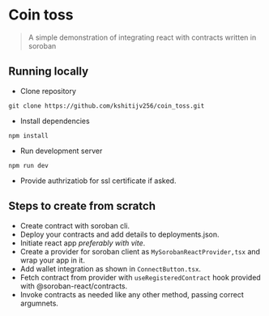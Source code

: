 # Coin toss

> A simple demonstration of integrating react with contracts written in soroban

## Running locally

- Clone repository
```
git clone https://github.com/kshitijv256/coin_toss.git
```
- Install dependencies
```
npm install
```
- Run development server
```
npm run dev
```
- Provide authrizatiob for ssl certificate if asked.


## Steps to create from scratch

- Create contract with soroban cli.
- Deploy your contracts and add details to deployments.json.
- Initiate react app *preferably with vite*.
- Create a provider for soroban client as `MySorobanReactProvider,tsx` and wrap your app in it.
- Add wallet integration as shown in `ConnectButton.tsx`.
- Fetch contract from provider with `useRegisteredContract` hook provided with @soroban-react/contracts.
- Invoke contracts as needed like any other method, passing correct argumnets.
